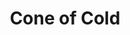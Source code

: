 ---
title: "Cone of Cold"
index: "cone-of-cold"
permalink: /spells/cone-of-cold/
tags:
  - Spell
  - 5th Level
  - Evocation
  - Damage
  - Cold
available_for:
  - Sorcerer
  - Wizard
level: "5th Level"
school: "Evocation"
area: "60 ft"
shape: "Cone"
comp:
  - V
  - S
  - M
material: "a small crystal or glass cone."
attack: "CON Save"
effect: "Cold"
description: |
  A blast of cold air erupts from your hands. Each creature in a 60-foot cone must make a constitution saving throw. A creature takes 8d8 cold damage on a failed save, or half as much damage on a successful one.

  A creature killed by this spell becomes a frozen statue until it thaws.

  **At higher levels.** When you cast this spell using a spell slot of 6th level or higher, the damage increases by 1d8 for each slot level above 5th.
excerpt: "A blast of cold air erupts from your hands."
source: "Basic Rules"
---